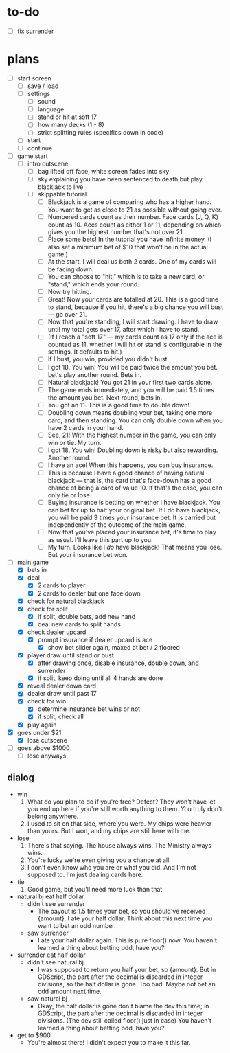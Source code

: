 # to-do

- [ ] fix surrender

# plans

- [ ] start screen
	- [ ] save / load
	- [ ] settings
		- [ ] sound
		- [ ] language
		- [ ] stand or hit at soft 17
		- [ ] how many decks (1 - 8)
		- [ ] strict splitting rules (specifics down in code)
	- [ ] start
	- [ ] continue
- [ ] game start
	- [ ] intro cutscene
		- [ ] bag lifted off face, white screen fades into sky
		- [ ] sky explaining you have been sentenced to death but play blackjack to live
		- [ ] skippable tutorial
			- [ ] Blackjack is a game of comparing who has a higher hand. You want to get as close to 21 as possible without going over.
			- [ ] Numbered cards count as their number. Face cards (J, Q, K) count as 10. Aces count as either 1 or 11, depending on which gives you the highest number that's not over 21.
			- [ ] Place some bets! In the tutorial you have infinite money. (I also set a minimum bet of $10 that won't be in the actual game.)
			- [ ] At the start, I will deal us both 2 cards. One of my cards will be facing down.
			- [ ] You can choose to "hit," which is to take a new card, or "stand," which ends your round.
			- [ ] Now try hitting.
			- [ ] Great! Now your cards are totalled at 20. This is a good time to stand, because if you hit, there's a big chance you will bust — go over 21.
			- [ ] Now that you're standing, I will start drawing. I have to draw until my total gets over 17, after which I have to stand.
			- [ ] (If I reach a "soft 17" — my cards count as 17 only if the ace is counted as 11, whether I will hit or stand is configurable in the settings. It defaults to hit.)
			- [ ] If I bust, you win, provided you didn't bust.
			- [ ] I got 18. You win! You will be paid twice the amount you bet. Let's play another round. Bets in.
			- [ ] Natural blackjack! You got 21 in your first two cards alone.
			- [ ] The game ends immediately, and you will be paid 1.5 times the amount you bet. Next round, bets in.
			- [ ] You got an 11. This is a good time to double down!
			- [ ] Doubling down means doubling your bet, taking one more card, and then standing. You can only double down when you have 2 cards in your hand.
			- [ ] See, 21! With the highest number in the game, you can only win or tie. My turn.
			- [ ] I got 18. You win! Doubling down is risky but also rewarding. Another round.
			- [ ] I have an ace! When this happens, you can buy insurance.
			- [ ] This is because I have a good chance of having natural blackjack — that is, the card that's face-down has a good chance of being a card of value 10. If that's the case, you can only tie or lose.
			- [ ] Buying insurance is betting on whether I have blackjack. You can bet for up to half your original bet. If I do have blackjack, you will be paid 3 times your insurance bet. It is carried out independently of the outcome of the main game.
			- [ ] Now that you've placed your insurance bet, it's time to play as usual. I'll leave this part up to you.
			- [ ] My turn. Looks like I *do* have blackjack! That means you lose. But your insurance bet won.
- [ ] main game
	- [x] bets in
	- [x] deal
		- [x] 2 cards to player
		- [x] 2 cards to dealer but one face down
	- [x] check for natural blackjack
	- [x] check for split
		- [x] if split, double bets, add new hand
		- [x] deal new cards to split hands
	- [x] check dealer upcard
		- [x] prompt insurance if dealer upcard is ace
			- [x] show bet slider again, maxed at bet / 2 floored
	- [x] player draw until stand or bust
		- [x] after drawing once, disable insurance, double down, and surrender
		- [x] if split, keep doing until all 4 hands are done
	- [x] reveal dealer down card
	- [x] dealer draw until past 17
	- [x] check for win
		- [x] determine insurance bet wins or not
		- [x] if split, check all
	- [x] play again
- [x] goes under $21
	- [x] lose cutscene
- [ ] goes above $1000
	- [ ] lose anyways

## dialog

- win
	1. What do you plan to do if you're free? Defect? They won't have let you end up here if you're still worth anything to them. You truly don't belong anywhere.
	2. I used to sit on that side, where you were. My chips were heavier than yours. But I won, and my chips are still here with me.
- lose
	1. There's that saying. The house always wins. The Ministry always wins.
	2. You're lucky we're even giving you a chance at all.
	3. I don't even know who you are or what you did. And I'm not supposed to. I'm just dealing cards here.
- tie
	1. Good game, but you'll need more luck than that.
- natural bj eat half dollar
	- didn't see surrender
		- The payout is 1.5 times your bet, so you should've received {amount}. I ate your half dollar. Think about this next time you want to bet an odd number.
	- saw surrender
		- I ate your half dollar again. This is pure floor() now. You haven't learned a thing about betting odd, have you?
- surrender eat half dollar
	- didn't see natural bj
		- I was supposed to return you half your bet, so {amount}. But in GDScript, the part after the decimal is discarded in integer divisions, so the half dollar is gone. Too bad. Maybe not bet an odd amount next time.
	- saw natural bj
		- Okay, the half dollar is gone don't blame the dev this time; in GDScript, the part after the decimal is discarded in integer divisions. (The dev still called floor() just in case) You haven't learned a thing about betting odd, have you?
- get to $900
	- You're almost there! I didn't expect you to make it this far.
